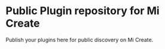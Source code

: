 # Public Plugin repository for Mi Create
Publish your plugins here for public discovery on Mi Create.
